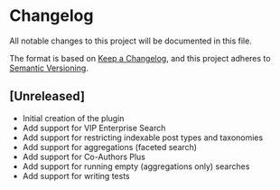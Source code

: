 # Changelog
All notable changes to this project will be documented in this file.

The format is based on [Keep a Changelog](https://keepachangelog.com/en/1.0.0/),
and this project adheres to [Semantic Versioning](https://semver.org/spec/v2.0.0.html).

## [Unreleased]

- Initial creation of the plugin
- Add support for VIP Enterprise Search
- Add support for restricting indexable post types and taxonomies
- Add support for aggregations (faceted search)
- Add support for Co-Authors Plus
- Add support for running empty (aggregations only) searches
- Add support for writing tests
